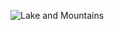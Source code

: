 ![Lake and Mountains](https://user-images.githubusercontent.com/54623404/64004510-9ba58a80-cacb-11e9-8a33-36a661a1f449.JPG)
